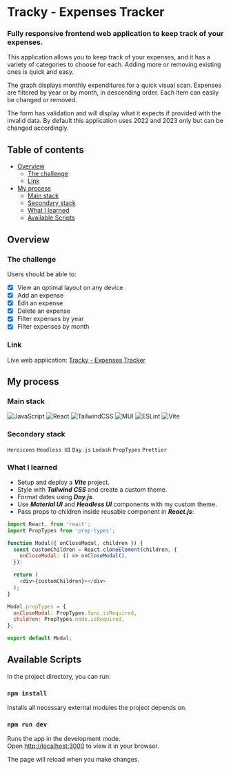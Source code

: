 # Tracky - Expenses Tracker

### Fully responsive frontend web application to keep track of your expenses.

This application allows you to keep track of your expenses, and it has a variety of categories to choose for each. Adding more or removing existing ones is quick and easy.

The graph displays monthly expenditures for a quick visual scan. Expenses are filtered by year or by month, in descending order. Each item can easily be changed or removed.

The form has validation and will display what it expects if provided with the invalid data. By default this application uses 2022 and 2023 only but can be changed accordingly.

## Table of contents

- [Overview](#overview)
  - [The challenge](#the-challenge)
  - [Link](#link)
- [My process](#my-process)
  - [Main stack](#main-stack)
  - [Secondary stack](#secondary-stack)
  - [What I learned](#what-i-learned)
  - [Available Scripts](#available-scripts)

## Overview

### The challenge

Users should be able to:

- [x] View an optimal layout on any device
- [x] Add an expense
- [x] Edit an expense
- [x] Delete an expense
- [x] Filter expenses by year
- [x] Filter expenses by month

### Link

Live web application: [Tracky - Expenses Tracker](https://nicopuegher.github.io/expenses-tracker/)

## My process

### Main stack

![JavaScript](https://img.shields.io/badge/javascript-%23323330.svg?style=for-the-badge&logo=javascript&logoColor=%23F7DF1E)
![React](https://img.shields.io/badge/react-%2320232a.svg?style=for-the-badge&logo=react&logoColor=%2361DAFB)
![TailwindCSS](https://img.shields.io/badge/tailwindcss-%2338B2AC.svg?style=for-the-badge&logo=tailwind-css&logoColor=white)
![MUI](https://img.shields.io/badge/MUI-%230081CB.svg?style=for-the-badge&logo=mui&logoColor=white)
![ESLint](https://img.shields.io/badge/ESLint-4B3263?style=for-the-badge&logo=eslint&logoColor=white)
![Vite](https://img.shields.io/badge/vite-%23646CFF.svg?style=for-the-badge&logo=vite&logoColor=white)

### Secondary stack

`Heroicons` `Headless UI` `Day.js` `Lodash` `PropTypes` `Prettier`

### What I learned

- Setup and deploy a **_Vite_** project.
- Style with **_Tailwind CSS_** and create a custom theme.
- Format dates using **_Day.js_**.
- Use **_Material UI_** and **_Headless UI_** components with my custom theme.
- Pass props to children inside reusable component in **_React.js_**:

```js
import React, from 'react';
import PropTypes from 'prop-types';

function Modal({ onCloseModal, children }) {
  const customChildren = React.cloneElement(children, {
    onCloseModal: () => onCloseModal(),
  });

  return (
	<div>{customChildren}></div>
  );
}

Modal.propTypes = {
  onCloseModal: PropTypes.func.isRequired,
  children: PropTypes.node.isRequired,
};

export default Modal;
```

## Available Scripts

In the project directory, you can run:

### `npm install`

Installs all necessary external modules the project depends on.

### `npm run dev`

Runs the app in the development mode.\
Open [http://localhost:3000](http://localhost:3000) to view it in your browser.

The page will reload when you make changes.
